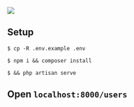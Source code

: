 ![](http://i.imgur.com/uJHSFmu.gif?raw=true)


## Setup 

```
$ cp -R .env.example .env

$ npm i && composer install

$ && php artisan serve 

```

## Open `localhost:8000/users`